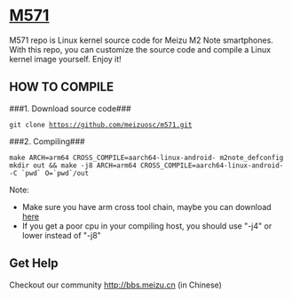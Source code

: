[M571](http://www.meizu.com)
=================

M571 repo is Linux kernel source code for Meizu M2 Note smartphones. With this repo, you can customize the source code and compile a Linux kernel image yourself. Enjoy it!

HOW TO COMPILE
-----------

###1. Download source code###

  <code>git clone https://github.com/meizuosc/m571.git</code>

###2. Compiling###

```
make ARCH=arm64 CROSS_COMPILE=aarch64-linux-android- m2note_defconfig
mkdir out && make -j8 ARCH=arm64 CROSS_COMPILE=aarch64-linux-android- -C `pwd` O=`pwd`/out
```

  Note:
  + Make sure you have arm cross tool chain, maybe you can download [here](http://www.linaro.org/downloads)
  + If you get a poor cpu in your compiling host, you should use "-j4" or lower instead of "-j8"

Get Help
--------

Checkout our community http://bbs.meizu.cn (in Chinese)
